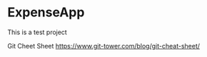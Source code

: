 # ExpenseApp

<p>This is a test project </p>

Git Cheet Sheet
https://www.git-tower.com/blog/git-cheat-sheet/